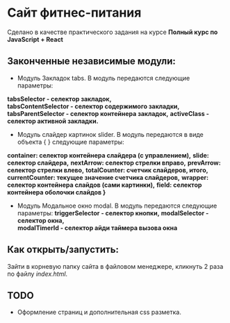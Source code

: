 # Сайт фитнес-питания

Сделано в качестве практического задания на курсе **Полный курс по JavaScript + React**

## Законченные независимые модули:

* Модуль Закладок tabs. В модуль передаются следующие параметры:

**tabsSelector - селектор закладок,**  
**tabsContentSelector - селектор содержимого закладки,**   
**tabsParentSelector - селектор контейнера закладок,**
**activeClass - селектор активной закладки.** 

* Модуль слайдер картинок slider. В модуль передаются в виде объекта { } следующие параметры:

**container: селектор контейнера слайдера (c управлением),** 
**slide: селектор слайдера,** 
**nextArrow: селектор стрелки вправо,** 
**prevArrow: селектор стрелки влево,** 
**totalCounter: счетчик слайдеров, итого,** 
**currentCounter: текущее значение счетчика слайдеров,** 
**wrapper:  селектор контейнера слайдов (сами картинки),** 
**field: селектор контейнера оболочки слайдов }** 

* Модуль Модальное окно modal. В модуль передаются следующие параметры:
**triggerSelector - селектор кнопки,** 
**modalSelector - селектор окна,**  
**modalTimerId - селектор айди таймера вызова окна**

## Как открыть/запустить:
Зайти в корневую папку сайта в файловом менеджере, кликнуть 2 раза по файлу *index.html*.

## TODO

* Оформление страниц и дополнительная css разметка.